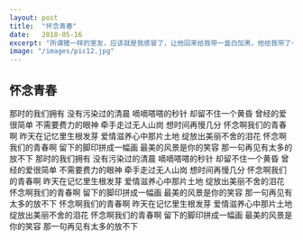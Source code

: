```yaml
---
layout: post
title:  "怀念青春"
date:   2018-05-16
excerpt: "所谓猪一样的室友，应该就是我感冒了，让他回来给我带一盒白加黑，他给我带了一包奥利奥。"
image: "/images/pic12.jpg"
---
```

## 怀念青春
那时的我们拥有
没有污染过的清晨
嘀嘀嗒嗒的秒针
却留不住一个黄昏
曾经的爱很简单
不需要费力的眼神
牵手走过无人山岗
想时间再慢几分
怀念啊我们的青春啊
昨天在记忆里生根发芽
爱情滋养心中那片土地
绽放出美丽不舍的泪花
怀念啊我们的青春啊
留下的脚印拼成一幅画
最美的风景是你的笑容
那一句再见有太多的放不下
那时的我们拥有
没有污染过的清晨
嘀嘀嗒嗒的秒针
却留不住一个黄昏
曾经的爱很简单
不需要费力的眼神
牵手走过无人山岗
想时间再慢几分
怀念啊我们的青春啊
昨天在记忆里生根发芽
爱情滋养心中那片土地
绽放出美丽不舍的泪花
怀念啊我们的青春啊
留下的脚印拼成一幅画
最美的风景是你的笑容
那一句再见有太多的放不下
怀念啊我们的青春啊
昨天在记忆里生根发芽
爱情滋养心中那片土地
绽放出美丽不舍的泪花
怀念啊我们的青春啊
留下的脚印拼成一幅画
最美的风景是你的笑容
那一句再见有太多的放不下